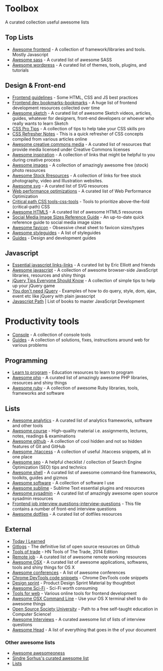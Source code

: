 # Toolbox
A curated collection useful awesome lists

## Top Lists
- [Awesome frontend](lists/awesome-frontend.md) - A collection of framework/libraries and tools. Mostly Javascript
- [Awesome sass](lists/awesome-sass.md) - A curated list of awesome SASS
- [Awesome wordpress](lists/awesome-wordpress.md) - A curated list of themes, tools, plugins, and tutorials

## Design & Front-end
- [Frontend guidelines](lists/frontend-guidelines.md) - Some HTML, CSS and JS best practices
- [Frontend dev bookmarks-bookmarks](lists/frontend-dev-bookmark.md) - A huge list of frontend development resources collected over time
- [Awesome sketch](lists/awesome-sketch.md) - A curated list of awesome Sketch videos, articles, guides, whatever for designers, front-end developers or whoever who really wants to learn Sketch
- [CSS Pro Tips](https://github.com/AllThingsSmitty/css-protips) - A collection of tips to help take your CSS skills pro
- [CSS Refresher Notes](https://github.com/vasanthk/css-refresher-notes) - This is a quick refresher of CSS concepts compiled from various articles online
- [Awesome creative commons media](lists/awesome-creative-commons-media.md) - A curated list of resources that provide media licensed under Creative Commons licenses
- [Awesome inspiration](lists/awesome-inspiration.md) - A collection of links that might be helpful to you during creative process
- [Awesome images](lists/awesome-images.md) - A collection of amazingly awesome free (stock) photo resources
- [Awesome Stock Rresources](https://github.com/neutraltone/awesome-stock-resources) - A collection of links for free stock photography, video and Illustration websites.
- [Awesome svg](https://github.com/willianjusten/awesome-svg) - A curated list of SVG resources
- [Web performance optimizations](https://github.com/davidsonfellipe/awesome-wpo) - A curated list of Web Performance Optimization
- [Critical path CSS tools-css-tools](lists/critical-path-css-tools.md) - Tools to prioritize above-the-fold (critical-path) CSS
- [Awesome HTML5](lists/awesome-html5.md) - A curated list of awesome HTML5 resources
- [Social Media Image Sizes Reference Guide](lists/social-profile-image-sizes.md) - An up-to-date quick reference guide to social media image sizes
- [Awesome favicon](lists/awesome-favicon.rst) - Obsessive cheat sheet to favicon sizes/types
- [Awesome styleguides](https://github.com/RichardLitt/awesome-styleguides) - A list of styleguides
- [Guides](https://github.com/NARKOZ/guides) - Design and development guides

## Javascript
- [Essential javascript links-links](lists/essential-javascript-links.md) - A curated list by Eric Elliott and friends
- [Awesome javascript](lists/awesome-javascript.md) - A collection of awesome browser-side JavaScript libraries, resources and shiny things
- [jQuery Tips Everyone Should Know](https://github.com/AllThingsSmitty/jquery-tips-everyone-should-know) - A collection of simple tips to help up your jQuery game
- [You don't need jQuery](https://github.com/oneuijs/You-Dont-Need-jQuery) - Examples of how to do query, style, dom, ajax, event etc like jQuery with plain javascript
- [Javascript Path](https://github.com/javascript-society/javascript-path) | List of books to master JavaScript Development

# Productivity tools
- [Console](lists/console.md) - A collection of console tools
- [Guides](lists/guides.md) - A collection of solutions, fixes, instructions around web for various problems

## Programming
- [Learn to program](lists/learn-to-program.md) - Education resources to learn to program
- [Awesome php](lists/awesome-php.md) - A curated list of amazingly awesome PHP libraries, resources and shiny things
- [Awesome ruby](lists/awesome-ruby.md) - A collection of awesome Ruby libraries, tools, frameworks and software

## Lists
- [Awesome analytics](lists/awesome-analytics.md) - A curated list of analytics frameworks, software and other tools
- [Awesome course](lists/awesome-courses.md) - High-quality material i.e. assignments, lectures, notes, readings & examinations
- [Awesome github](lists/awesome-github.md) - A collection of cool hidden and not so hidden features of Git and GitHub
- [Awesome .htaccess](lists/awesome-htaccess.md) - A collection of useful .htaccess snippets, all in one place
- [Awesome seo](lists/awesome-seo.md) - A helpful checklist / collection of Search Engine Optimization (SEO) tips and technics
- [Awesome shell](lists/awesome-shell.md) - A curated list of awesome command-line frameworks, toolkits, guides and gizmos
- [Awesome software](lists/awesome-software.md) - A collection of software I use
- [Awesome sublime](lists/awesome-sublime.md) - Sublime Text essential plugins and resources
- [Awesome sysadmin](lists/awesome-sysadmin.md) - A curated list of amazingly awesome open source sysadmin resources
- [Frontend job interview questions-interview-questions](lists/frontend-job-interview-questions.md) - This file contains a number of front-end interview questions
- [Awesome dotfiles](lists/awesome-dotfiles.md) - A curated list of dotfiles resources

## External
- [Today I Learned](https://github.com/jbranchaud/til)
- [Gitlogs](http://www.gitlogs.com/resource-guides) - The definitive list of open source resources on Github
- [Tools of trade](https://github.com/cjbarber/ToolsOfTheTrade) - HN Tools of The Trade, 2014 Edition
- [Remote job](https://github.com/lukasz-madon/awesome-remote-job) - A curated list of awesome remote working resources
- [Awesome OSX](https://github.com/iCHAIT/awesome-osx) - A curated list of awesome applications, softwares, tools and shiny things for OS X
- [Awesome conferences](https://github.com/RichardLitt/awesome-conferences) - A list of awesome conferences
- [Chrome DevTools code snippets](https://github.com/bahmutov/code-snippets) - Chrome DevTools code snippets
- [Design sprint](https://github.com/thoughtbot/design-sprint) - Product Design Sprint Material by thoughtbot
- [Awesome Sci-Fi](https://github.com/sindresorhus/awesome-scifi) - Sci-Fi worth consuming
- [Tools for web](https://github.com/lvwzhen/tools) - Various online tools for frontend development
- [Awesome OSX Command Line](https://github.com/herrbischoff/awesome-osx-command-line) - Use your OS X terminal shell to do awesome things
- [Open Source Society University](https://github.com/open-source-society/computer-science) - Path to a free self-taught education in Computer Science!
- [Awesome Interviews](https://github.com/MaximAbramchuck/awesome-interviews) - A curated awesome list of lists of interview questions
- [Awesome Head](https://github.com/joshbuchea/HEAD) - A list of everything that goes in the <head> of your document

### Other awesome lists
- [Awesome awesomeoness](https://github.com/bayandin/awesome-awesomeness)
- [Sindre Sorhus's curated awesome list](https://github.com/sindresorhus/awesome)
- [Lists](https://github.com/jnv/lists)
